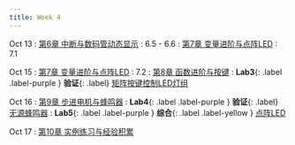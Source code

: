 ```yaml
---
title: Week 4
---
```


Oct 13
: [第6章 中断与数码管动态显示](http://106.14.133.181/2025%E7%A7%8B%E5%8D%95%E7%89%87%E6%9C%BA%E5%8E%9F%E7%90%86%E4%B8%8E%E5%BA%94%E7%94%A8/%E8%AF%BE%E4%BB%B6%E7%AC%AC6%E7%AB%A0%20%E4%B8%AD%E6%96%AD%E4%B8%8E%E6%95%B0%E7%A0%81%E7%AE%A1%E5%8A%A8%E6%80%81%E6%98%BE%E7%A4%BA/index.html)
  : 6.5 - 6.6
: [第7章 变量进阶与点阵LED](http://106.14.133.181/2025%E7%A7%8B%E5%8D%95%E7%89%87%E6%9C%BA%E5%8E%9F%E7%90%86%E4%B8%8E%E5%BA%94%E7%94%A8/%E8%AF%BE%E4%BB%B6%E7%AC%AC7%E7%AB%A0%20%E5%8F%98%E9%87%8F%E8%BF%9B%E9%98%B6%E4%B8%8E%E7%82%B9%E9%98%B5LED/index.html)
  : 7.1

Oct 15
: [第7章 变量进阶与点阵LED](http://106.14.133.181/2025%E7%A7%8B%E5%8D%95%E7%89%87%E6%9C%BA%E5%8E%9F%E7%90%86%E4%B8%8E%E5%BA%94%E7%94%A8/%E8%AF%BE%E4%BB%B6%E7%AC%AC7%E7%AB%A0%20%E5%8F%98%E9%87%8F%E8%BF%9B%E9%98%B6%E4%B8%8E%E7%82%B9%E9%98%B5LED/index.html)
  : 7.2
: [第8章 函数进阶与按键](http://106.14.133.181/2025%E7%A7%8B%E5%8D%95%E7%89%87%E6%9C%BA%E5%8E%9F%E7%90%86%E4%B8%8E%E5%BA%94%E7%94%A8/%E8%AF%BE%E4%BB%B6%E7%AC%AC8%E7%AB%A0%20%E5%87%BD%E6%95%B0%E8%BF%9B%E9%98%B6%E4%B8%8E%E6%8C%89%E9%94%AE/index.html)
: **Lab3**{: .label .label-purple } **验证**{: .label} [矩阵按键控制LED灯组](labs/lab3-矩阵按键控制LED灯组.pdf)

Oct 16
: [第9章 步进电机与蜂鸣器](http://106.14.133.181/2025%E7%A7%8B%E5%8D%95%E7%89%87%E6%9C%BA%E5%8E%9F%E7%90%86%E4%B8%8E%E5%BA%94%E7%94%A8/%E8%AF%BE%E4%BB%B6%E7%AC%AC9%E7%AB%A0%20%E6%AD%A5%E8%BF%9B%E7%94%B5%E6%9C%BA%E4%B8%8E%E8%9C%82%E9%B8%A3%E5%99%A8/index.html)
: **Lab4**{: .label .label-purple } **验证**{: .label} [无源蜂鸣器](labs/lab4-无源蜂鸣器.pdf)
: **Lab5**{: .label .label-purple } **综合**{: .label .label-yellow } [点阵LED](labs/lab5-点阵LED.pdf)

Oct 17
: [第10章 实例练习与经验积累](http://106.14.133.181/2025%E7%A7%8B%E5%8D%95%E7%89%87%E6%9C%BA%E5%8E%9F%E7%90%86%E4%B8%8E%E5%BA%94%E7%94%A8/%E8%AF%BE%E4%BB%B6%E7%AC%AC10%E7%AB%A0%20%E5%AE%9E%E4%BE%8B%E7%BB%83%E4%B9%A0%E4%B8%8E%E7%BB%8F%E9%AA%8C%E7%A7%AF%E7%B4%AF/index.html)
